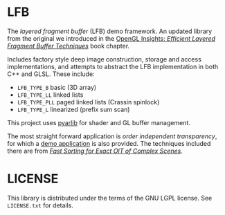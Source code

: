 LFB
===

The *layered fragment buffer* (LFB) demo framework. An updated library from the original we
introduced in the [OpenGL Insights: *Efficient Layered Fragment Buffer Techniques*](http://openglinsights.com/bendingthepipeline.html#EfficientLayeredFragmentBufferTechniques) book chapter.

Includes factory style deep image construction, storage and access implementations, and attempts to abstract the LFB implementation in both C++ and GLSL.
These include:

- `LFB_TYPE_B` basic (3D array)
- `LFB_TYPE_LL` linked lists
- `LFB_TYPE_PLL` paged linked lists (Crassin spinlock)
- `LFB_TYPE_L` linearized (prefix sum scan)

This project uses [pyarlib](https://github.com/pknowles/pyarlib/) for shader and GL buffer management.

The most straight forward application is *order independent transparency*, for which a [demo application](https://github.com/pknowles/oit) is also provided.
The techniques included there are from [*Fast Sorting for Exact OIT of Complex Scenes*](https://www.heuristic42.com/users/4/pknowles/).


LICENSE
=======

This library is distributed under the terms of the GNU LGPL license.
See `LICENSE.txt` for details.

